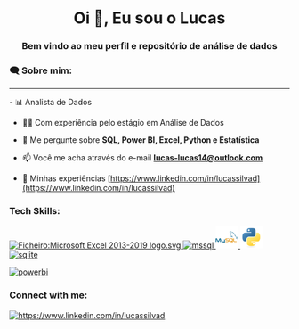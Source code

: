 <h1 align="center">Oi 👋, Eu sou o Lucas</h1>
<h3 align="center">Bem vindo ao meu perfil e repositório de análise de dados</h3>

<h3> 🗨 Sobre mim: </h3>
<hr>
- 📊 Analista de Dados

- 👨‍🎓 Com experiência pelo estágio em Análise de Dados

- 💬 Me pergunte sobre **SQL, Power BI, Excel, Python e Estatística**

- 📫 Você me acha através do e-mail **lucas-lucas14@outlook.com**

- 📄 Minhas experiências [https://www.linkedin.com/in/lucassilvad](https://www.linkedin.com/in/lucassilvad)

<h3 align="left"> Tech Skills:</h3>

<p align="left"> <a href="//upload.wikimedia.org/wikipedia/commons/7/73/Microsoft_Excel_2013-2019_logo.svg"><img alt="Ficheiro:Microsoft Excel 2013-2019 logo.svg" src="https://upload.wikimedia.org/wikipedia/commons/7/73/Microsoft_Excel_2013-2019_logo.svg" decoding="async" width="587" height="554" srcset="//upload.wikimedia.org/wikipedia/commons/thumb/7/73/Microsoft_Excel_2013-2019_logo.svg/881px-Microsoft_Excel_2013-2019_logo.svg.png 1.5x, //upload.wikimedia.org/wikipedia/commons/thumb/7/73/Microsoft_Excel_2013-2019_logo.svg/1174px-Microsoft_Excel_2013-2019_logo.svg.png 2x" data-file-width="587" data-file-height="554"> </a><a href="https://www.microsoft.com/en-us/sql-server" target="_blank" rel="noreferrer"> <img src="https://www.svgrepo.com/show/303229/microsoft-sql-server-logo.svg" alt="mssql" width="40" height="40"/> </a> <a href="https://www.mysql.com/" target="_blank" rel="noreferrer"> <img src="https://raw.githubusercontent.com/devicons/devicon/master/icons/mysql/mysql-original-wordmark.svg" alt="mysql" width="40" height="40"/> </a> <a href="https://www.python.org" target="_blank" rel="noreferrer"> <img src="https://raw.githubusercontent.com/devicons/devicon/master/icons/python/python-original.svg" alt="python" width="40" height="40"/> </a> <a href="https://www.sqlite.org/" target="_blank" rel="noreferrer"> <img src="https://www.vectorlogo.zone/logos/sqlite/sqlite-icon.svg" alt="sqlite" width="40" height="40"/> </a> 

<a href="https://www.microsoft.com/pt-br/power-platform/products/power-bi/" target="_blank" rel="noreferrer"> <img src="https://camo.githubusercontent.com/4479a8926b417285dc052660308e5462e321e2cf3f4f6409397d2ef450de4270/68747470733a2f2f75706c6f61642e77696b696d656469612e6f72672f77696b6970656469612f636f6d6d6f6e732f7468756d622f632f63662f4e65775f506f7765725f42495f4c6f676f2e7376672f36333070782d4e65775f506f7765725f42495f4c6f676f2e7376672e706e67" alt="powerbi" width="40" height="40"/> </a>
</p>

<h3 align="left">Connect with me:</h3>
<p align="left">
<a href="https://linkedin.com/in/https://www.linkedin.com/in/lucassilvad" target="blank"><img align="center" src="https://raw.githubusercontent.com/rahuldkjain/github-profile-readme-generator/master/src/images/icons/Social/linked-in-alt.svg" alt="https://www.linkedin.com/in/lucassilvad" height="30" width="40" /></a>
</p>

<!---
- 👋 Hi, I’m @Lucas-Silva-Analytics
- 👀 I’m interested in ...
- 🌱 I’m currently learning ...
- 💞️ I’m looking to collaborate on ...
- 📫 How to reach me ...
- 😄 Pronouns: ...
- ⚡ Fun fact: ...


Lucas-Silva-Analytics/Lucas-Silva-Analytics is a ✨ special ✨ repository because its `README.md` (this file) appears on your GitHub profile.
You can click the Preview link to take a look at your changes.
--->
